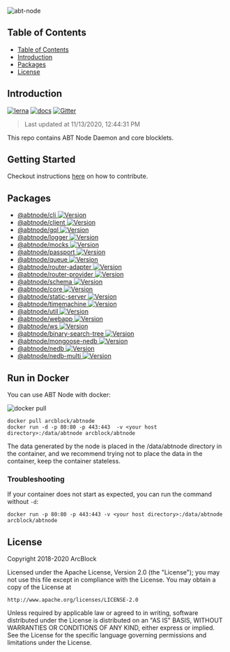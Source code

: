 ![abt-node](https://www.arcblock.io/.netlify/functions/badge?text=ABT%20Node)

## Table of Contents

- [Table of Contents](#Table-of-Contents)
- [Introduction](#Introduction)
- [Packages](#Packages)
- [License](#License)

## Introduction

[![lerna](https://img.shields.io/badge/maintained%20with-lerna-cc00ff.svg)](https://lernajs.io/)
[![docs](https://img.shields.io/badge/powered%20by-arcblock-green.svg)](https://docs.arcblock.io)
[![Gitter](https://badges.gitter.im/ArcBlock/community.svg)](https://gitter.im/ArcBlock/community?utm_source=badge&utm_medium=badge&utm_campaign=pr-badge)

> Last updated at 11/13/2020, 12:44:31 PM

This repo contains ABT Node Daemon and core blocklets.

## Getting Started

Checkout instructions [here](./docs/contribute.md) on how to contribute.

## Packages

- [@abtnode/cli <img src="https://img.shields.io/npm/v/@abtnode/cli.svg" alt="Version">](https://www.npmjs.com/package/@abtnode/cli)
- [@abtnode/client <img src="https://img.shields.io/npm/v/@abtnode/client.svg" alt="Version">](https://www.npmjs.com/package/@abtnode/client)
- [@abtnode/gql <img src="https://img.shields.io/npm/v/@abtnode/gql.svg" alt="Version">](https://www.npmjs.com/package/@abtnode/gql)
- [@abtnode/logger <img src="https://img.shields.io/npm/v/@abtnode/logger.svg" alt="Version">](https://www.npmjs.com/package/@abtnode/logger)
- [@abtnode/mocks <img src="https://img.shields.io/npm/v/@abtnode/mocks.svg" alt="Version">](https://www.npmjs.com/package/@abtnode/mocks)
- [@abtnode/passport <img src="https://img.shields.io/npm/v/@abtnode/passport.svg" alt="Version">](https://www.npmjs.com/package/@abtnode/passport)
- [@abtnode/queue <img src="https://img.shields.io/npm/v/@abtnode/queue.svg" alt="Version">](https://www.npmjs.com/package/@abtnode/queue)
- [@abtnode/router-adapter <img src="https://img.shields.io/npm/v/@abtnode/router-adapter.svg" alt="Version">](https://www.npmjs.com/package/@abtnode/router-adapter)
- [@abtnode/router-provider <img src="https://img.shields.io/npm/v/@abtnode/router-provider.svg" alt="Version">](https://www.npmjs.com/package/@abtnode/router-provider)
- [@abtnode/schema <img src="https://img.shields.io/npm/v/@abtnode/schema.svg" alt="Version">](https://www.npmjs.com/package/@abtnode/schema)
- [@abtnode/core <img src="https://img.shields.io/npm/v/@abtnode/core.svg" alt="Version">](https://www.npmjs.com/package/@abtnode/core)
- [@abtnode/static-server <img src="https://img.shields.io/npm/v/@abtnode/static-server.svg" alt="Version">](https://www.npmjs.com/package/@abtnode/static-server)
- [@abtnode/timemachine <img src="https://img.shields.io/npm/v/@abtnode/timemachine.svg" alt="Version">](https://www.npmjs.com/package/@abtnode/timemachine)
- [@abtnode/util <img src="https://img.shields.io/npm/v/@abtnode/util.svg" alt="Version">](https://www.npmjs.com/package/@abtnode/util)
- [@abtnode/webapp <img src="https://img.shields.io/npm/v/@abtnode/webapp.svg" alt="Version">](https://www.npmjs.com/package/@abtnode/webapp)
- [@abtnode/ws <img src="https://img.shields.io/npm/v/@abtnode/ws.svg" alt="Version">](https://www.npmjs.com/package/@abtnode/ws)
- [@abtnode/binary-search-tree <img src="https://img.shields.io/npm/v/@abtnode/binary-search-tree.svg" alt="Version">](https://www.npmjs.com/package/@abtnode/binary-search-tree)
- [@abtnode/mongoose-nedb <img src="https://img.shields.io/npm/v/@abtnode/mongoose-nedb.svg" alt="Version">](https://www.npmjs.com/package/@abtnode/mongoose-nedb)
- [@abtnode/nedb <img src="https://img.shields.io/npm/v/@abtnode/nedb.svg" alt="Version">](https://www.npmjs.com/package/@abtnode/nedb)
- [@abtnode/nedb-multi <img src="https://img.shields.io/npm/v/@abtnode/nedb-multi.svg" alt="Version">](https://www.npmjs.com/package/@abtnode/nedb-multi)

## Run in Docker

You can use ABT Node with docker:

![docker pull](https://img.shields.io/docker/pulls/arcblock/abtnode.svg)

```shell
docker pull arcblock/abtnode
docker run -d -p 80:80 -p 443:443  -v <your host directory>:/data/abtnode arcblock/abtnode
```

The data generated by the node is placed in the /data/abtnode directory in the container, and we recommend trying not to place the data in the container, keep the container stateless.

### Troubleshooting

If your container does not start as expected, you can run the command without `-d`:

```shell
docker run -p 80:80 -p 443:443 -v <your host directory>:/data/abtnode arcblock/abtnode
```

## License

Copyright 2018-2020 ArcBlock

Licensed under the Apache License, Version 2.0 (the "License");
you may not use this file except in compliance with the License.
You may obtain a copy of the License at

    http://www.apache.org/licenses/LICENSE-2.0

Unless required by applicable law or agreed to in writing, software
distributed under the License is distributed on an "AS IS" BASIS,
WITHOUT WARRANTIES OR CONDITIONS OF ANY KIND, either express or implied.
See the License for the specific language governing permissions and
limitations under the License.
